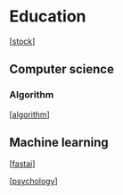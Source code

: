 # Education
[[stock]]
## Computer science

### Algorithm
[[algorithm]]
## Machine learning
[[fastai]]

[[psychology]]

[//begin]: # "Autogenerated link references for markdown compatibility"
[stock]: stock.md "Stock"
[algorithm]: algorithm.md "Algorithm"
[fastai]: fastai.md "Fastai"
[psychology]: psychology.md "Psychology"
[//end]: # "Autogenerated link references"